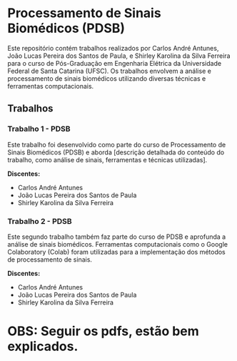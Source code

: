 # Processamento de Sinais Biomédicos (PDSB)

Este repositório contém trabalhos realizados por Carlos André Antunes, João Lucas Pereira dos Santos de Paula, e Shirley Karolina da Silva Ferreira para o curso de Pós-Graduação em Engenharia Elétrica da Universidade Federal de Santa Catarina (UFSC). Os trabalhos envolvem a análise e processamento de sinais biomédicos utilizando diversas técnicas e ferramentas computacionais.

## Trabalhos

### Trabalho 1 - PDSB

Este trabalho foi desenvolvido como parte do curso de Processamento de Sinais Biomédicos (PDSB) e aborda [descrição detalhada do conteúdo do trabalho, como análise de sinais, ferramentas e técnicas utilizadas].

**Discentes:**
- Carlos André Antunes
- João Lucas Pereira dos Santos de Paula
- Shirley Karolina da Silva Ferreira

### Trabalho 2 - PDSB

Este segundo trabalho também faz parte do curso de PDSB e aprofunda a análise de sinais biomédicos. Ferramentas computacionais como o Google Colaboratory (Colab) foram utilizadas para a implementação dos métodos de processamento de sinais.

**Discentes:**
- Carlos André Antunes
- João Lucas Pereira dos Santos de Paula
- Shirley Karolina da Silva Ferreira



# OBS: Seguir os pdfs, estão bem explicados.
